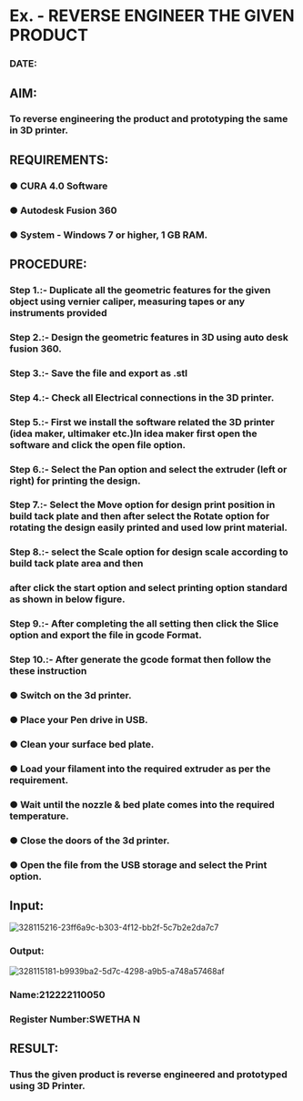 # Ex.   - REVERSE ENGINEER THE GIVEN PRODUCT

### DATE: 

## AIM: 
### To reverse engineering the product and prototyping the same in 3D printer.

## REQUIREMENTS:
### ●	CURA 4.0 Software
### ●	 Autodesk Fusion 360
### ●	 System - Windows 7 or higher, 1 GB RAM.

## PROCEDURE:
### Step 1.:- Duplicate all the geometric features for the given object using vernier caliper, measuring tapes or any instruments provided
### Step 2.:- Design the geometric features in 3D using auto desk fusion 360.
### Step 3.:- Save the file and export as .stl
### Step 4.:- Check all Electrical connections in the 3D printer.
### Step 5.:- First we install the software related the 3D printer (idea maker, ultimaker etc.)In idea maker first open the software and click the open file option.
### Step 6.:- Select the Pan option and select the extruder (left or right) for printing the design.
### Step 7.:- Select the Move option for design print position in build tack plate and then after select the Rotate option for rotating the design easily printed and used low print material.
### Step 8.:- select the Scale option for design scale according to build tack plate area and then
### after click the start option and select printing option standard as shown in below figure.
### Step 9.:- After completing the all setting then click the Slice option and export the file in gcode Format.
### Step 10.:- After generate the gcode format then follow the these instruction 
  ###   ●	Switch on the 3d printer.
  ###   ●	Place your Pen drive in USB.
  ###   ●	Clean your surface bed plate.
  ###   ●	Load your filament into the required extruder as per the requirement.
  ###   ●	Wait until the nozzle & bed plate comes into the required temperature.
  ###   ●	Close the doors of the 3d printer.
  ###   ●	Open the file from the USB storage and select the Print option.

## Input:
![328115216-23ff6a9c-b303-4f12-bb2f-5c7b2e2da7c7](https://github.com/Swetha733N/Ex.-10---REVERSE-ENGINEER-THE-GIVEN-PRODUCT/assets/122199934/cf3c2683-9a89-425f-8218-1c62b7806496)


### Output:
![328115181-b9939ba2-5d7c-4298-a9b5-a748a57468af](https://github.com/Swetha733N/Ex.-10---REVERSE-ENGINEER-THE-GIVEN-PRODUCT/assets/122199934/ed0fe6bf-e37a-4435-b0c1-572d389bcc27)


### Name:212222110050
### Register Number:SWETHA N

## RESULT:
###   Thus the given product is reverse engineered and prototyped using 3D Printer.
